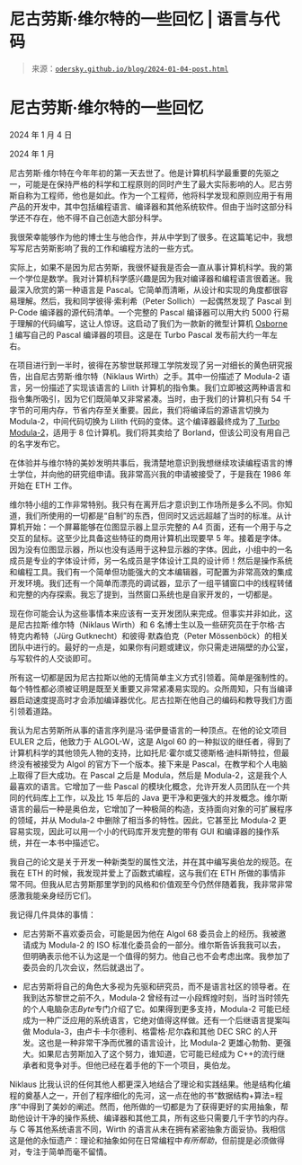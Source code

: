 <!--yml

分类：未分类

日期：2024 年 5 月 27 日 14:52:15

-->

# 尼古劳斯·维尔特的一些回忆 | 语言与代码

> 来源：[`odersky.github.io/blog/2024-01-04-post.html`](https://odersky.github.io/blog/2024-01-04-post.html)

# 尼古劳斯·维尔特的一些回忆

2024 年 1 月 4 日

2024 年 1 月

尼古劳斯·维尔特在今年年初的第一天去世了。他是计算机科学最重要的先驱之一，可能是在保持严格的科学和工程原则的同时产生了最大实际影响的人。尼古劳斯自称为工程师，他也是如此。作为一个工程师，他将科学发现和原则应用于有用产品的开发中，其中包括编程语言、编译器和其他系统软件。但由于当时这部分科学还不存在，他不得不自己创造大部分科学。

我很荣幸能够作为他的博士生与他合作，并从中学到了很多。在这篇笔记中，我想写写尼古劳斯影响了我的工作和编程方法的一些方式。 

实际上，如果不是因为尼古劳斯，我很怀疑我是否会一直从事计算机科学。我的第一个学位是数学。我对计算机科学感兴趣是因为我对编译器和编程语言很着迷。我最深入欣赏的第一种语言是 Pascal。它简单而清晰，从设计和实现的角度都很容易理解。然后，我和同学彼得·索利希（Peter Sollich）一起偶然发现了 Pascal 到 P-Code 编译器的源代码清单。一个完整的 Pascal 编译器可以用大约 5000 行易于理解的代码编写，这让人惊讶。这启动了我们为一款新的微型计算机 [Osborne 1](https://en.wikipedia.org/wiki/Osborne_1) 编写自己的 Pascal 编译器的项目。这是在 Turbo Pascal 发布前大约一年左右。

在项目进行到一半时，彼得在苏黎世联邦理工学院发现了另一对细长的黄色研究报告，出自尼古劳斯·维尔特（Niklaus Wirth）之手。其中一份描述了 Modula-2 语言，另一份描述了实现该语言的 Lilith 计算机的指令集。我们立即被这两种语言和指令集所吸引，因为它们既简单又非常紧凑。当时，由于我们的计算机只有 54 千字节的可用内存，节省内存至关重要。因此，我们将编译后的源语言切换为 Modula-2，中间代码切换为 Lilith 代码的变体。这个编译器最终成为了[ Turbo Modula-2](https://github.com/Oric4ever/Turbo-Modula-2-Reloaded)，适用于 8 位计算机。我们将其卖给了 Borland，但该公司没有用自己的名字发布它。

在体验并与维尔特的美妙发明共事后，我清楚地意识到我想继续攻读编程语言的博士学位，并向他的研究组申请。我非常高兴我的申请被接受了，于是我在 1986 年开始在 ETH 工作。

维尔特小组的工作非常特别。我只有在离开后才意识到工作场所是多么不同。你知道，我们所使用的一切都是“自制”的东西，但同时又远远超越了当时的标准。从计算机开始：一个屏幕能够在位图显示器上显示完整的 A4 页面，还有一个用于与之交互的鼠标。这至少比具备这些特征的商用计算机出现要早 5 年。接着是字体。因为没有位图显示器，所以也没有适用于这种显示器的字体。因此，小组中的一名成员是专业的字体设计师，另一名成员是字体设计工具的设计师！然后是操作系统和编程工具。我们有一个简单但功能强大的文本编辑器，可配置为非常高效的集成开发环境。我们还有一个简单而漂亮的调试器，显示了一组平铺窗口中的线程转储和完整的内存探索。我忘了提到，当然窗口系统也是自家开发的，一切都是。

现在你可能会认为这些事情本来应该有一支开发团队来完成。但事实并非如此，这是尼古拉斯·维尔特（Niklaus Wirth）和 6 名博士生以及一些研究员在于尔格·古特克内希特（Jürg Gutknecht）和彼得·默森伯克（Peter Mössenböck）的相关团队中进行的。最好的一点是，如果你有问题或建议，你只需走进隔壁的办公室，与写软件的人交谈即可。

所有这一切都是因为尼古拉斯以他的无情简单主义方式引领着。简单是强制性的。每个特性都必须被证明是既至关重要又非常紧凑易实现的。众所周知，只有当编译器启动速度提高时才会添加编译器优化。尼古拉斯在他自己的编码和教导我们方面引领着道路。

我认为尼古劳斯所从事的语言序列是冯·诺伊曼语言的一种顶点。在他的论文项目 EULER 之后，他致力于 ALGOL-W，这是 Algol 60 的一种拟议的继任者，得到了计算机科学的其他领先人物的支持，比如托尼·霍尔或艾德斯格·迪科斯特拉，但最终没有被接受为 Algol 的官方下一个版本。接下来是 Pascal，在教学和个人电脑上取得了巨大成功。在 Pascal 之后是 Modula，然后是 Modula-2，这是我个人最喜欢的语言。它增加了一些 Pascal 的模块化概念，允许开发人员团队在一个共同的代码库上工作，以及比 15 年后的 Java 更干净和更强大的并发概念。维尔斯语言的最后一种是奥伯龙，它增加了一种极简的构造，支持面向对象的可扩展程序的领域，并从 Modula-2 中删除了相当多的特性。因此，它甚至比 Modula-2 更容易实现，因此可以用一个小的代码库开发完整的带有 GUI 和编译器的操作系统，并在一本书中描述它。

我自己的论文是关于开发一种新类型的属性文法，并在其中编写奥伯龙的规范。在我在 ETH 的时候，我发现并爱上了函数式编程，这与我们在 ETH 所做的事情非常不同。但我从尼古劳斯那里学到的风格和价值观至今仍然伴随着我，我非常非常感激我能亲身经历它们。

我记得几件具体的事情：

+   尼古劳斯不喜欢委员会，可能是因为他在 Algol 68 委员会上的经历。我被邀请成为 Modula-2 的 ISO 标准化委员会的一部分。维尔斯告诉我我可以去，但明确表示他不认为这是一个值得的努力。他自己也不会考虑出席。我参加了委员会的几次会议，然后就退出了。

+   尼古劳斯将自己的角色大多视为先驱和研究员，而不是语言社区的领导者。在我到达苏黎世之前不久，Modula-2 曾经有过一小段辉煌时刻，当时当时领先的个人电脑杂志*Byte*专门介绍了它。如果得到更多支持，Modula-2 可能已经成为一种广泛应用的系统语言，它绝对值得这样做。还有一个后继语言提案叫做 Modula-3，由卢卡·卡尔德利、格雷格·尼尔森和其他 DEC SRC 的人开发。这也是一种非常干净而优雅的语言设计，比 Modula-2 更雄心勃勃、更强大。如果尼古劳斯加入了这个努力，谁知道，它可能已经成为 C++的流行继承者和竞争对手。但他已经在着手他的下一个项目，奥伯龙。

Niklaus 比我认识的任何其他人都更深入地结合了理论和实践结果。他是结构化编程的奠基人之一，开创了程序细化的先河，这一点在他的书“数据结构+算法=程序”中得到了美妙的阐述。然而，他所做的一切都是为了获得更好的实用抽象，帮助他设计干净的操作系统、编译器和其他工具，所有这些只需要几千字节的内存。与 C 等其他系统语言不同，Wirth 的语言从未在拥有紧密抽象方面妥协。我相信这是他的永恒遗产：理论和抽象如何在日常编程中*有所帮助*，但前提是必须做得对，专注于简单而毫不留情。
